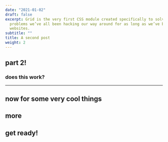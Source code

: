 ```yaml
---
date: "2021-01-02"
draft: false
excerpt: Grid is the very first CSS module created specifically to solve the layout
  problems we’ve all been hacking our way around for as long as we’ve been making
  websites.
subtitle: ""
title: A second post
weight: 2
---
```





## part 2!

### does this work?

---

## now for some very cool things

## more

## get ready!